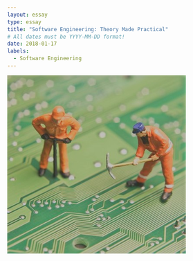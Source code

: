 ```yaml
---
layout: essay
type: essay
title: "Software Engineering: Theory Made Practical"
# All dates must be YYYY-MM-DD format!
date: 2018-01-17
labels:
  - Software Engineering
---
```


<img class="ui tiny left circular floated image" src="../images/Software-engineers-in-contrast-quantify-things.png">
